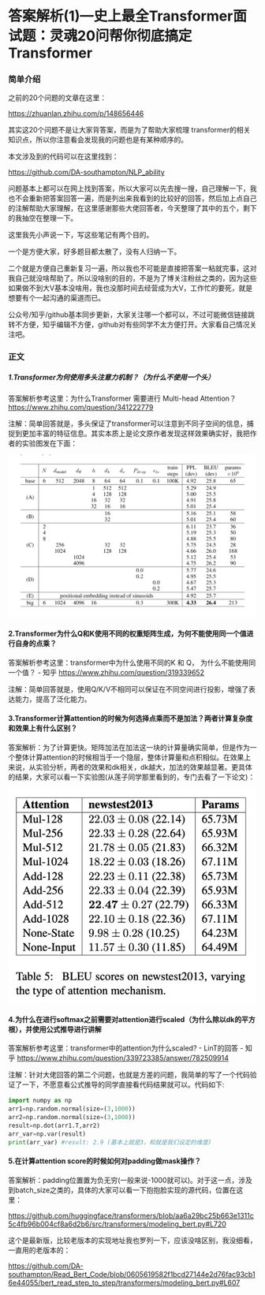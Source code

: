 # 答案解析(1)—史上最全Transformer面试题：灵魂20问帮你彻底搞定Transformer

### 简单介绍

之前的20个问题的文章在这里：

https://zhuanlan.zhihu.com/p/148656446

其实这20个问题不是让大家背答案，而是为了帮助大家梳理 transformer的相关知识点，所以你注意看会发现我的问题也是有某种顺序的。

本文涉及到的代码可以在这里找到：

https://github.com/DA-southampton/NLP_ability

问题基本上都可以在网上找到答案，所以大家可以先去搜一搜，自己理解一下，我也不会重新把答案回答一遍，而是列出来我看到的比较好的回答，然后加上点自己的注解帮助大家理解，在这里感谢那些大佬回答者，今天整理了其中的五个，剩下的我抽空在整理一下。

这里我先小声说一下，写这些笔记有两个目的。

一个是方便大家，好多题目都太散了，没有人归纳一下。

二个就是方便自己重新复习一遍，所以我也不可能是直接把答案一粘就完事，这对我自己就没啥帮助了。所以没啥别的目的，不是为了博关注粉丝之类的，因为这些如果做不到大V基本没啥用，我也没那时间去经营成为大V，工作忙的要死，就是想要有个一起沟通的渠道而已。

公众号/知乎/github基本同步更新，大家关注哪一个都可以，不过可能微信链接跳转不方便，知乎编辑不方便，github对有些同学不太方便打开。大家看自己情况关注吧。

### 正文
##### 1.Transformer为何使用多头注意力机制？（为什么不使用一个头）

答案解析参考这里：为什么Transformer 需要进行 Multi-head Attention？
https://www.zhihu.com/question/341222779

注解：简单回答就是，多头保证了transformer可以注意到不同子空间的信息，捕捉到更加丰富的特征信息。其实本质上是论文原作者发现这样效果确实好，我把作者的实验图发在下面：

![attention_head](./images/attention_heads.png)

#### 2.Transformer为什么Q和K使用不同的权重矩阵生成，为何不能使用同一个值进行自身的点乘？

答案解析参考这里：transformer中为什么使用不同的K 和 Q， 为什么不能使用同一个值？ - 知乎
https://www.zhihu.com/question/319339652

注解：简单回答就是，使用Q/K/V不相同可以保证在不同空间进行投影，增强了表达能力，提高了泛化能力。

#### 3.Transformer计算attention的时候为何选择点乘而不是加法？两者计算复杂度和效果上有什么区别？

答案解析：为了计算更快。矩阵加法在加法这一块的计算量确实简单，但是作为一个整体计算attention的时候相当于一个隐层，整体计算量和点积相似。在效果上来说，从实验分析，两者的效果和dk相关，dk越大，加法的效果越显著。更具体的结果，大家可以看一下实验图(从莲子同学那里看到的，专门去看了一下论文)：

![attention_methods](./images/attention_methods.png)

#### 4.为什么在进行softmax之前需要对attention进行scaled（为什么除以dk的平方根），并使用公式推导进行讲解
答案解析参考这里：transformer中的attention为什么scaled? - LinT的回答 - 知乎
https://www.zhihu.com/question/339723385/answer/782509914

注解：针对大佬回答的第二个问题，也就是方差的问题，我简单的写了一个代码验证了一下，不愿意看公式推导的同学直接看代码结果就可以。代码如下:

```python 
import numpy as np 
arr1=np.random.normal(size=(3,1000))
arr2=np.random.normal(size=(3,1000))
result=np.dot(arr1.T,arr2)
arr_var=np.var(result)
print(arr_var) #result: 2.9 (基本上就是3，和就是我们设定的维度)
```


#### 5.在计算attention score的时候如何对padding做mask操作？

答案解析：padding位置置为负无穷(一般来说-1000就可以)。对于这一点，涉及到batch_size之类的，具体的大家可以看一下抱抱脸实现的源代码，位置在这里：

https://github.com/huggingface/transformers/blob/aa6a29bc25b663e1311c5c4fb96b004cf8a6d2b6/src/transformers/modeling_bert.py#L720

这个是最新版，比较老版本的实现地址我也罗列一下，应该没啥区别，我没细看，一直用的老版本的：

https://github.com/DA-southampton/Read_Bert_Code/blob/0605619582f1bcd27144e2d76fac93cb16e44055/bert_read_step_to_step/transformers/modeling_bert.py#L607